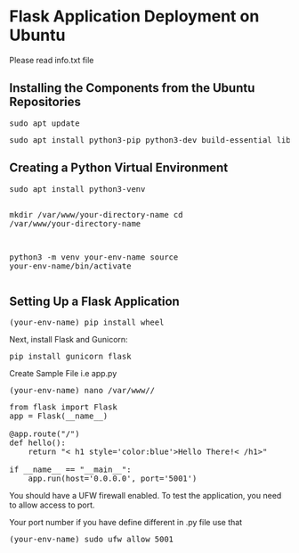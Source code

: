 <h1>Flask Application Deployment on Ubuntu</h1>

<p>Please read info.txt file</p>

<h2>Installing the Components from the Ubuntu Repositories</h2>
<pre>sudo apt update</pre>
<pre>sudo apt install python3-pip python3-dev build-essential libssl-dev libffi-dev python3-setuptools</pre>

<h2>Creating a Python Virtual Environment</h2>
<pre>
sudo apt install python3-venv

mkdir /var/www/your-directory-name
cd /var/www/your-directory-name

python3 -m venv your-env-name
source your-env-name/bin/activate</pre>

<h2>Setting Up a Flask Application</h2>
<pre>(your-env-name) pip install wheel</pre>

Next, install Flask and Gunicorn:
<pre>pip install gunicorn flask</pre>

Create Sample File i.e app.py
<pre>(your-env-name) nano /var/www/<your-directory-name>/<your-file-name.py></pre>

<pre>from flask import Flask
app = Flask(__name__)

@app.route("/")
def hello():
    return "< h1 style='color:blue'>Hello There!< /h1>"

if __name__ == "__main__":
    app.run(host='0.0.0.0', port='5001')</pre>
<p>You should have a UFW firewall enabled. To test the application, you need to allow access to port.</p>
<p>Your port number if you have define different in .py file use that</p>
<pre>(your-env-name) sudo ufw allow 5001</pre>
